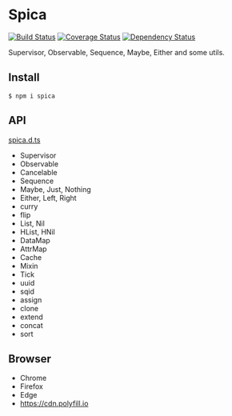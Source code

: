 # Spica

[![Build Status](https://travis-ci.org/falsandtru/spica.svg?branch=master)](https://travis-ci.org/falsandtru/spica)
[![Coverage Status](https://coveralls.io/repos/falsandtru/spica/badge.svg?branch=master&service=github)](https://coveralls.io/github/falsandtru/spica?branch=master)
[![Dependency Status](https://gemnasium.com/falsandtru/spica.svg)](https://gemnasium.com/falsandtru/spica)

Supervisor, Observable, Sequence, Maybe, Either and some utils.

## Install

```
$ npm i spica
```

## API

[spica.d.ts](spica.d.ts)

- Supervisor
- Observable
- Cancelable
- Sequence
- Maybe, Just, Nothing
- Either, Left, Right
- curry
- flip
- List, Nil
- HList, HNil
- DataMap
- AttrMap
- Cache
- Mixin
- Tick
- uuid
- sqid
- assign
- clone
- extend
- concat
- sort

## Browser

- Chrome
- Firefox
- Edge
- https://cdn.polyfill.io
